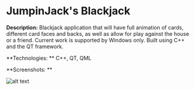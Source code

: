 # JumpinJack's Blackjack

**Description:** Blackjack application that will have full animation of cards, different card faces and backs, as well as allow for play against the house or a friend. Current work is supported by Windows only. Built using C++ and the QT framework.

**Technologies: ** C++, QT, QML

**Screenshots: **

![alt text](https://github.com/nigel-gulden/gui-rpg/blob/master/readme_elem/Untitled-1.png?raw=true "Select a card")
